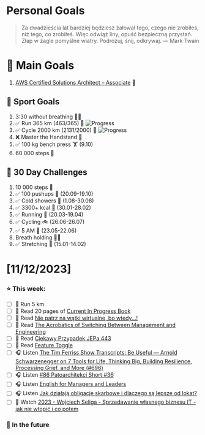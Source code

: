
Personal Goals
==============
> Za dwadzieścia lat bardziej będziesz żałował tego, czego nie zrobiłeś, niż tego, co zrobiłeś. Więc odwiąż liny, opuść bezpieczną przystań. Złap w żagle pomyślne wiatry. Podróżuj, śnij, odkrywaj.
> — Mark Twain

# 🥇 Main Goals 
1. [AWS Certified Solutions Architect – Associate](https://aws.amazon.com/certification/certified-solutions-architect-associate/) 📜

## 🥈 Sport Goals 
1. 3:30 without breathing 😮‍💨
2. ✅ Run 365 km (463/365) 🏃 ![Progress](https://progress-bar.dev/126/)
3. ✅ Cycle 2000 km (2131/2000) 🚴 ![Progress](https://progress-bar.dev/106/)
4. ❌ Master the Handstand 🤸
5. ✅ 100 kg bench press  🏋️ (9.10)
6. 60 000 steps 🚶

## 🥉 30 Day Challenges 
1. 10 000 steps 🦶 
2. ✅ 100 pushups 🙇 (20.09-19.10)
3. ✅ Cold showers 🚿 (1.08-30.08)
4. ✅ 3300+ kcal 🍌 (30.01-28.02)
5. ✅ Running 🏃 (20.03-19.04)
6. ✅ Cycling 🚲 (26.06-26.07)
7. ✅ 5 AM 🌅 (23.05-22.06)
8. Breath holding 😮‍💨
9. ✅ Stretching 🧘 (15.01-14.02)

# [11/12/2023]
### ⭐ This week:
- [ ] 🏃 Run 5 km
- [ ] 📗 Read 20 pages of [Current In Progress Book](https://github.com/BartoszDabek/bdabek.pl/blob/master/miscellaneous/books.md)
- [ ] 📗 Read [Nie patrz na wątki wirtualne, bo wtedy...!](https://softwaregarden.dev/pl/posts/new-java/loom/dont-look-at-virtual-threads/)
- [ ] 📗 Read [The Acrobatics of Switching Between Management and Engineering](https://blog.allegro.tech/2023/08/management-engineering-acrobatics.html)
- [ ] 📗 Read [Ciekawy Przypadek JEPa 443](https://softwaregarden.dev/pl/posts/new-java/curious-case-of-jep443/)
- [ ] 📗 Read [Feature Toggle](https://java-design-patterns.com/patterns/feature-toggle/)
- [ ] 🎧 Listen [The Tim Ferriss Show Transcripts: Be Useful — Arnold Schwarzenegger on 7 Tools for Life, Thinking Big, Building Resilience, Processing Grief, and More (#696)](https://tim.blog/2023/10/03/arnold-schwarzenegger-be-useful-transcript/)
- [ ] 🎧 Listen [#86 Patoarchitekci Short #36](https://patoarchitekci.io/86/)
- [ ] 🎧 Listen [English for Managers and Leaders](https://effortlessenglishshow.com/english-for-managers-and-leaders)
- [ ] 🎧 Listen [Jak działają obligacje skarbowe i dlaczego są lepsze od lokat?](https://inwestomat.eu/jak-dzialaja-obligacje-skarbowe/)
- [ ] 🎥 Watch [2023 - Wojciech Seliga - Sprzedawanie własnego biznesu IT - jak nie wtopić i co potem](https://youtu.be/fU3h3t3_8RM)

### 🏅 In the future 
